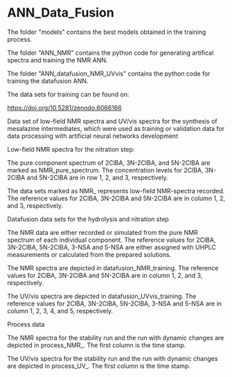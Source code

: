 # ANN_Data_Fusion

The folder "models" contains the best models obtained in the training process.

The folder "ANN_NMR" contains the python code for generating artifical spectra and training the NMR ANN.

The folder "ANN_datafusion_NMR_UVvis" contains the python code for training the datafusion ANN.

The data sets for training can be found on:

https://doi.org/10.5281/zenodo.6066166

Data set of low-field NMR spectra and UV/vis spectra for the synthesis of mesalazine intermediates, which were used as training or validation data for data processing with artificial neural networks development

Low-field NMR spectra for the nitration step:

The pure component spectrum of 2ClBA, 3N-2ClBA, and 5N-2ClBA are marked as NMR_pure_spectrum. The concentration levels for 2ClBA, 3N-2ClBA and 5N-2ClBA are in row 1, 2, and 3, respectively.

The data sets marked as NMR_ represents low-field NMR-spectra recorded. The reference values for 2ClBA, 3N-2ClBA and 5N-2ClBA are in column 1, 2, and 3, respectively.

Datafusion data sets for the hydrolysis and nitration step

The NMR data are either recorded or simulated from the pure NMR spectrum of each individual component. The reference values for 2ClBA, 3N-2ClBA, 5N-2ClBA, 3-NSA and 5-NSA are either assigned with UHPLC measurements or calculated from the prepared solutions.

The NMR spectra are depicted in datafusion_NMR_training. The reference values for 2ClBA, 3N-2ClBA and 5N-2ClBA are in column 1, 2, and 3, respectively.

The UV/vis spectra are depicted in datafusion_UVvis_training. The reference values for 2ClBA, 3N-2ClBA, 5N-2ClBA, 3-NSA and 5-NSA are in column 1, 2, 3, 4, and 5, respectively.

Process data

The NMR spectra for the stability run and the run with dynamic changes are depicted in process_NMR_. The first column is the time stamp.

The UV/vis spectra for the stability run and the run with dynamic changes are depicted in process_UV_. The first column is the time stamp.
